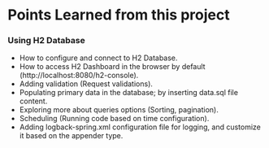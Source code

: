 # Points Learned from this project

### Using H2 Database 


* How to configure and connect to H2 Database.
* How to access H2 Dashboard in the browser by default (http://localhost:8080/h2-console).
* Adding validation (Request validations).
* Populating primary data in the database; by inserting data.sql file content.
* Exploring more about queries options (Sorting, pagination). 
* Scheduling (Running code based on time configuration).
* Adding logback-spring.xml configuration file for logging, and customize it based on the appender type.